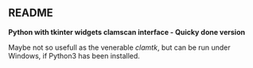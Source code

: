 ## README


__Python with tkinter widgets clamscan interface - Quicky done version__


Maybe not so usefull as the venerable *clamtk*, but can be run under Windows, if Python3 has been installed.

